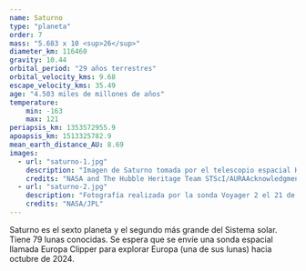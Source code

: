 ```yaml
---
name: Saturno
type: "planeta"
order: 7
mass: "5.683 x 10 <sup>26</sup>"
diameter_km: 116460
gravity: 10.44
orbital_period: "29 años terrestres"
orbital_velocity_kms: 9.68
escape_velocity_kms: 35.49
age: "4.503 miles de millones de años"
temperature:
    min: -163
    max: 121
periapsis_km: 1353572955.9
apoapsis_km: 1513325782.9
mean_earth_distance_AU: 8.69
images:
  - url: "saturno-1.jpg"
    description: "Imagen de Saturno tomada por el telescopio espacial Hubble en octubre de 1997."
    credits: "NASA and The Hubble Heritage Team STScI/AURAAcknowledgment: R.G. French Wellesley College, J. Cuzzi NASA/Ames, L. Dones SwRI, and J. Lissauer NASA/Ames"
  - url: "saturno-2.jpg"
    description: "Fotografía realizada por la sonda Voyager 2 el 21 de julio de 1981. La luna Rea aparece al sur del planeta y Dione al sureste."
    credits: "NASA/JPL"
---
```


Saturno es el sexto planeta y el segundo más grande del Sistema solar. Tiene 79 lunas conocidas. Se espera que se envíe una sonda espacial llamada Europa Clipper para explorar Europa (una de sus lunas) hacia octubre de 2024.